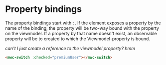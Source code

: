 # Property bindings
The property bindings start with `:`. If the element exposes a property by the name of the binding, the property will be two-way bound with the property on the viewmodel. If a property by that name doesn't exist, an observable property will be to created to which the Viewmodel-property is bound.

_can't I just create a reference to the viewmodel property? hmm_
```html
<mwc-switch :checked="premiumUser"></mwc-switch>
```